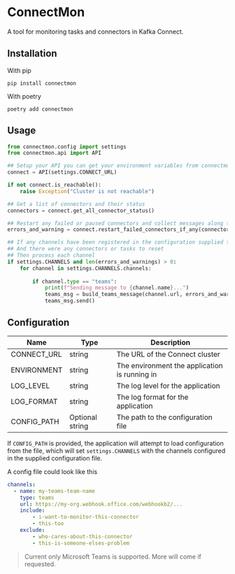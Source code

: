 # ConnectMon

A tool for monitoring tasks and connectors in Kafka Connect. 

## Installation

With pip
```
pip install connectmon
```

With poetry
```
poetry add connectmon
```

## Usage

```py
from connectmon.config import settings
from connectmon.api import API

## Setup your API you can get your environment variables from connectmon.config.settings
connect = API(settings.CONNECT_URL)

if not connect.is_reachable():
    raise Exception("Cluster is not reachable")

## Get a list of connectors and their status
connectors = connect.get_all_connector_status()

## Restart any failed or paused connectors and collect messages along the way
errors_and_warning = connect.restart_failed_connectors_if_any(connectors)

## If any channels have been registered in the configuration supplied through CONFIG_PATH 
## And there were any connectors or tasks to reset
## Then process each channel
if settings.CHANNELS and len(errors_and_warnings) > 0:
    for channel in settings.CHANNELS.channels:
        
        if channel.type == "teams":
            print(f"Sending message to {channel.name}...")
            teams_msg = build_teams_message(channel.url, errors_and_warnings)
            teams_msg.send()

```

## Configuration
| Name | Type | Description |
|------|------|-------------|
| CONNECT_URL | string | The URL of the Connect cluster |
| ENVIRONMENT | string | The environment the application is running in |
| LOG_LEVEL | string | The log level for the application |
| LOG_FORMAT | string | The log format for the application |
| CONFIG_PATH | Optional string | The path to the configuration file |

If `CONFIG_PATH` is provided, the application will attempt to load
configuration from the file, which will set `settings.CHANNELS` with the
channels configured in the supplied configuration file.

A config file could look like this
```yaml
channels:
  - name: my-teams-team-name
    type: teams
    url: https://my-org.webhook.office.com/webhookb2/...
    include:
        - i-want-to-monitor-this-connector
        - this-too
    exclude:
        - who-cares-about-this-connector
        - this-is-someone-elses-problem
```

> Current only Microsoft Teams is supported. More will come if requested.